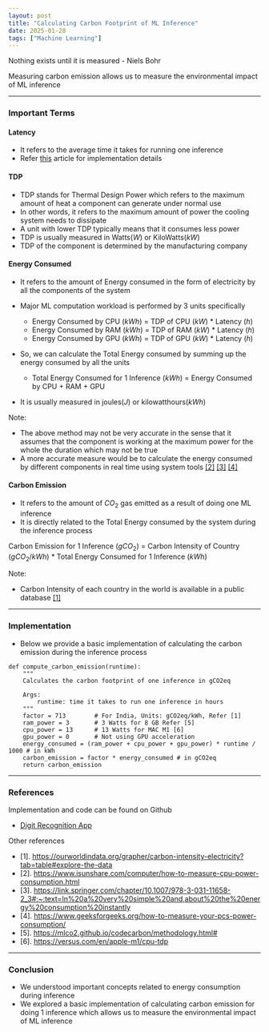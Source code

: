 ```yaml
---
layout: post
title: "Calculating Carbon Footprint of ML Inference"
date: 2025-01-28
tags: ["Machine Learning"]
---
```


Nothing exists until it is measured - Niels Bohr

Measuring carbon emission allows us to measure the environmental impact of ML inference

---

### Important Terms

#### Latency

- It refers to the average time it takes for running one inference
- Refer [this](https://gouherdanish.github.io/2024/12/13/evaluating-ml-models.html) article for implementation details

#### TDP

- TDP stands for Thermal Design Power which refers to the maximum amount of heat a component can generate under normal use
- In other words, it refers to the maximum amount of power the cooling system needs to dissipate
- A unit with lower TDP typically means that it consumes less power
- TDP is usually measured in Watts($W$) or KiloWatts($kW$)
- TDP of the component is determined by the manufacturing company

#### Energy Consumed

- It refers to the amount of Energy consumed in the form of electricity by all the components of the system
- Major ML computation workload is performed by 3 units specifically
    - Energy Consumed by CPU ($kWh$) = TDP of CPU ($kW$) * Latency ($h$)
    - Energy Consumed by RAM ($kWh$) = TDP of RAM ($kW$) * Latency ($h$)
    - Energy Consumed by GPU ($kWh$) = TDP of GPU ($kW$) * Latency ($h$) 

- So, we can calculate the Total Energy consumed by summing up the energy consumed by all the units
    - Total Energy Consumed for 1 Inference ($kWh$) = Energy Consumed by CPU + RAM + GPU
- It is usually measured in joules($J$) or kilowatthours($kWh$)

Note:
- The above method may not be very accurate in the sense that it assumes that the component is working at the maximum power for the whole the duration which may not be true
- A more accurate measure would be to calculate the energy consumed by different components in real time using system tools [[2]](https://www.isunshare.com/computer/how-to-measure-cpu-power-consumption.html) [[3]](https://link.springer.com/chapter/10.1007/978-3-031-11658-2_3#:~:text=In%20a%20very%20simple%20and,about%20the%20energy%20consumption%20instantly) [[4]](https://www.geeksforgeeks.org/how-to-measure-your-pcs-power-consumption/)

#### Carbon Emission

- It refers to the amount of $CO_2$ gas emitted as a result of doing one ML inference
- It is directly related to the Total Energy consumed by the system during the inference process

Carbon Emission for 1 Inference ($gCO_2$) = 
    Carbon Intensity of Country ($gCO_2 / kWh$) 
    * 
    Total Energy Consumed for 1 Inference ($kWh$)

Note:
- Carbon Intensity of each country in the world is available in a public database
[[1]](https://ourworldindata.org/grapher/carbon-intensity-electricity?tab=table#explore-the-data)

---

### Implementation

- Below we provide a basic implementation of calculating the carbon emission during the inference process

```
def compute_carbon_emission(runtime):
    """
    Calculates the carbon footprint of one inference in gCO2eq

    Args:
        runtime: time it takes to run one inference in hours
    """
    factor = 713        # For India, Units: gCO2eq/kWh, Refer [1]
    ram_power = 3       # 3 Watts for 8 GB Refer [5]
    cpu_power = 13      # 13 Watts for MAC M1 [6]
    gpu_power = 0       # Not using GPU acceleration
    energy_consumed = (ram_power + cpu_power + gpu_power) * runtime / 1000 # in kWh
    carbon_emission = factor * energy_consumed # in gCO2eq
    return carbon_emission
```

---
### References

Implementation and code can be found on Github
- [Digit Recognition App](https://github.com/gouherdanish/mnist_classification)

Other references
- [1]. https://ourworldindata.org/grapher/carbon-intensity-electricity?tab=table#explore-the-data
- [2]. https://www.isunshare.com/computer/how-to-measure-cpu-power-consumption.html 
- [3]. https://link.springer.com/chapter/10.1007/978-3-031-11658-2_3#:~:text=In%20a%20very%20simple%20and,about%20the%20energy%20consumption%20instantly
- [4]. https://www.geeksforgeeks.org/how-to-measure-your-pcs-power-consumption/
- [5]. https://mlco2.github.io/codecarbon/methodology.html#
- [6]. https://versus.com/en/apple-m1/cpu-tdp

---
### Conclusion

- We understood important concepts related to energy consumption during inference
- We explored a basic implementation of calculating carbon emission for doing 1 inference which allows us to measure the environmental impact of ML inference

